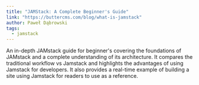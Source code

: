 ```yaml
---
title: "JAMStack: A Complete Beginner's Guide"
link: "https://buttercms.com/blog/what-is-jamstack"
author: Paweł Dąbrowski
tags:
  - jamstack
---
```


An in-depth JAMstack guide for beginner's covering the foundations of JAMstack and a complete understanding of its architecture. It compares the traditional workflow vs Jamstack and highlights the advantages of using Jamstack for developers. It also provides a real-time example of building a site using Jamstack for readers to use as a reference.
